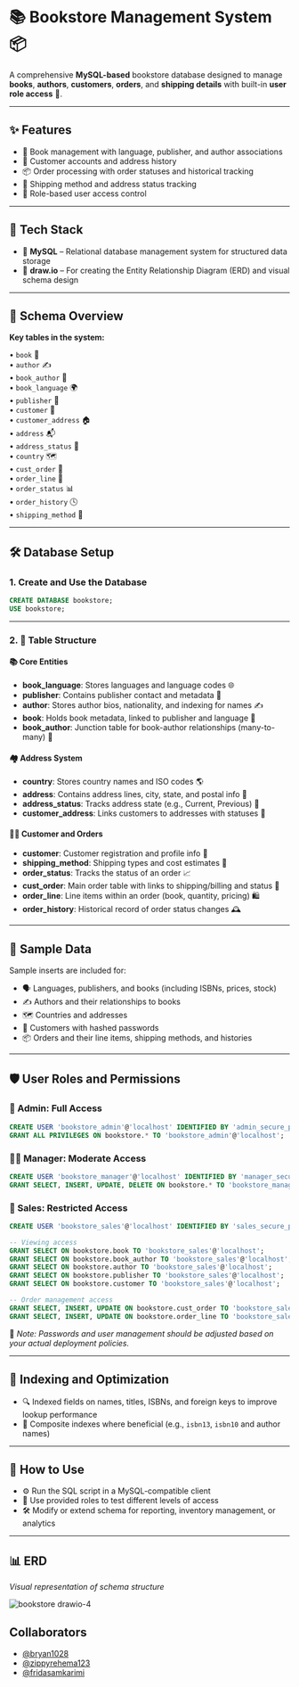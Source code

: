 # 📚 Bookstore Management System 📦

A comprehensive **MySQL-based** bookstore database designed to manage **books**, **authors**, **customers**, **orders**, and **shipping details** with built-in **user role access** 🔐.

---

## ✨ Features

- 📖 Book management with language, publisher, and author associations  
- 👤 Customer accounts and address history  
- 📦 Order processing with order statuses and historical tracking  
- 🚚 Shipping method and address status tracking  
- 🔐 Role-based user access control  

---

## 🧰 Tech Stack

- 🐬 **MySQL** – Relational database management system for structured data storage  
- 🧠 **draw.io** – For creating the Entity Relationship Diagram (ERD) and visual schema design  

---
## 🧩 Schema Overview

**Key tables in the system:**

• `book` 📘  
• `author` ✍️  
• `book_author` 🤝  
• `book_language` 🌍  
• `publisher` 🏢  
• `customer` 👥  
• `customer_address` 🏠  
• `address` 📬  
• `address_status` 🔄  
• `country` 🗺️  
• `cust_order` 📑  
• `order_line` 🛒  
• `order_status` 📊  
• `order_history` 🕓  
• `shipping_method` 🚚  

---

## 🛠️ Database Setup

### 1. Create and Use the Database

```sql
CREATE DATABASE bookstore;  
USE bookstore;
```

---

### 2. 🧱 Table Structure

#### 📚 Core Entities

- **book_language**: Stores languages and language codes 🌐  
- **publisher**: Contains publisher contact and metadata 🏢  
- **author**: Stores author bios, nationality, and indexing for names ✍️  
- **book**: Holds book metadata, linked to publisher and language 📖  
- **book_author**: Junction table for book-author relationships (many-to-many) 🔗  

#### 🏘️ Address System

- **country**: Stores country names and ISO codes 🌎  
- **address**: Contains address lines, city, state, and postal info 📮  
- **address_status**: Tracks address state (e.g., Current, Previous) 🔄  
- **customer_address**: Links customers to addresses with statuses 📌  

#### 🧑‍💼 Customer and Orders

- **customer**: Customer registration and profile info 👤  
- **shipping_method**: Shipping types and cost estimates 🚛  
- **order_status**: Tracks the status of an order 📈  
- **cust_order**: Main order table with links to shipping/billing and status 📄  
- **order_line**: Line items within an order (book, quantity, pricing) 🛍️  
- **order_history**: Historical record of order status changes 🕰️  

---

## 🧪 Sample Data

Sample inserts are included for:

- 🗣️ Languages, publishers, and books (including ISBNs, prices, stock)  
- ✍️ Authors and their relationships to books  
- 🗺️ Countries and addresses  
- 👥 Customers with hashed passwords  
- 📦 Orders and their line items, shipping methods, and histories  

---

## 🛡️ User Roles and Permissions

### 👑 Admin: Full Access  
```sql
CREATE USER 'bookstore_admin'@'localhost' IDENTIFIED BY 'admin_secure_password';  
GRANT ALL PRIVILEGES ON bookstore.* TO 'bookstore_admin'@'localhost';
```

### 🧑‍💼 Manager: Moderate Access  
```sql
CREATE USER 'bookstore_manager'@'localhost' IDENTIFIED BY 'manager_secure_password';  
GRANT SELECT, INSERT, UPDATE, DELETE ON bookstore.* TO 'bookstore_manager'@'localhost';
```

### 💼 Sales: Restricted Access  
```sql
CREATE USER 'bookstore_sales'@'localhost' IDENTIFIED BY 'sales_secure_password';

-- Viewing access
GRANT SELECT ON bookstore.book TO 'bookstore_sales'@'localhost';  
GRANT SELECT ON bookstore.book_author TO 'bookstore_sales'@'localhost';  
GRANT SELECT ON bookstore.author TO 'bookstore_sales'@'localhost';  
GRANT SELECT ON bookstore.publisher TO 'bookstore_sales'@'localhost';  
GRANT SELECT ON bookstore.customer TO 'bookstore_sales'@'localhost';

-- Order management access
GRANT SELECT, INSERT, UPDATE ON bookstore.cust_order TO 'bookstore_sales'@'localhost';  
GRANT SELECT, INSERT, UPDATE ON bookstore.order_line TO 'bookstore_sales'@'localhost';
```

📝 *Note: Passwords and user management should be adjusted based on your actual deployment policies.*

---

## 🚀 Indexing and Optimization

- 🔍 Indexed fields on names, titles, ISBNs, and foreign keys to improve lookup performance  
- 🧮 Composite indexes where beneficial (e.g., `isbn13`, `isbn10` and author names)  

---

## 🧪 How to Use

- ⚙️ Run the SQL script in a MySQL-compatible client  
- 🧪 Use provided roles to test different levels of access  
- 🛠️ Modify or extend schema for reporting, inventory management, or analytics  

---

## 📊 ERD  
*Visual representation of schema structure*  


![bookstore drawio-4](https://github.com/user-attachments/assets/d08d25ab-c415-4af7-84cd-ebe85bd0e4d7)


## Collaborators

- [@bryan1028](https://github.com/bryan1028) 
- [@zippyrehema123](https://github.com/zippyrehema123) 
- [@fridasamkarimi](https://github.com/fridasamkarimi)


